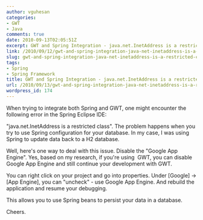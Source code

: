 ```yaml
---
author: vguhesan
categories:
- GWT
- Java
comments: true
date: 2010-09-13T02:05:51Z
excerpt: GWT and Spring Integration - java.net.InetAddress is a restricted class
link: /2010/09/12/gwt-and-spring-integration-java-net-inetaddress-is-a-restricted-class/
slug: gwt-and-spring-integration-java-net-inetaddress-is-a-restricted-class
tags:
- Spring
- Spring Framework
title: GWT and Spring Integration - java.net.InetAddress is a restricted class
url: /2010/09/13/gwt-and-spring-integration-java-net-inetaddress-is-a-restricted-class/
wordpress_id: 174
---
```


When trying to integrate both Spring and GWT, one might encounter the following error in the Spring Eclipse IDE:

"java.net.InetAddress is a restricted class". The problem happens when you try to use Spring configuration for your database. In my case, I was using Spring to update data back to a H2 database.

Well, here's one way to deal with this issue. Disable the "Google App Engine". Yes, based on my research, if you're using  GWT, you can disable Google App Engine and still continue your development with GWT.

You can right click on your project and go into properties. Under [Google] -> [App Engine], you can "uncheck" - use Google App Engine. And rebuild the application and resume your debugging.

This allows you to use Spring beans to persist your data in a database.

Cheers.
